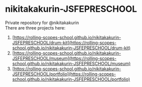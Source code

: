 # nikitakakurin-JSFEPRESCHOOL
Private repository for @nikitakakurin <br/>
There are three projects here: <br/>
1. [https://rolling-scopes-school.github.io/nikitakakurin-JSFEPRESCHOOL/drum-kit](https://rolling-scopes-school.github.io/nikitakakurin-JSFEPRESCHOOL/drum-kit)
2. [https://rolling-scopes-school.github.io/nikitakakurin-JSFEPRESCHOOL/museum](https://rolling-scopes-school.github.io/nikitakakurin-JSFEPRESCHOOL/museum)
3. [https://rolling-scopes-school.github.io/nikitakakurin-JSFEPRESCHOOL/portfolio](https://rolling-scopes-school.github.io/nikitakakurin-JSFEPRESCHOOL/portfolio)
